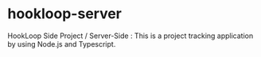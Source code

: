 # hookloop-server
HookLoop Side Project / Server-Side : This is a project tracking application by using Node.js and Typescript.
